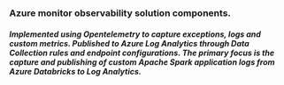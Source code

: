 ### Azure monitor observability solution components.
##### Implemented using Opentelemetry to capture exceptions, logs and custom metrics. Published to Azure Log Analytics through Data Collection rules and endpoint configurations. The primary focus is the capture and publishing of custom Apache Spark application logs from Azure Databricks to Log Analytics.
